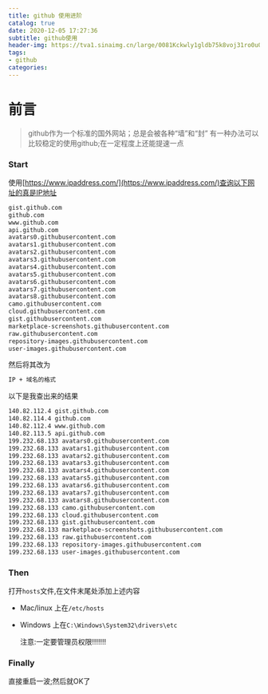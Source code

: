 ```yaml
---
title: github 使用进阶
catalog: true
date: 2020-12-05 17:27:36
subtitle: github使用
header-img: https://tva1.sinaimg.cn/large/0081Kckwly1gldb75k8voj31ro0u0guj.jpg
tags:
- github 
categories:
---
```


# 前言

> github作为一个标准的国外网站；总是会被各种“墙”和“封”
> 有一种办法可以比较稳定的使用github;在一定程度上还能提速一点

### Start

使用[https://www.ipaddress.com/](https://www.ipaddress.com/)查询以下网址的真是IP地址

```txt
gist.github.com
github.com
www.github.com
api.github.com
avatars0.githubusercontent.com
avatars1.githubusercontent.com
avatars2.githubusercontent.com
avatars3.githubusercontent.com
avatars4.githubusercontent.com
avatars5.githubusercontent.com
avatars6.githubusercontent.com
avatars7.githubusercontent.com
avatars8.githubusercontent.com
camo.githubusercontent.com
cloud.githubusercontent.com
gist.githubusercontent.com
marketplace-screenshots.githubusercontent.com
raw.githubusercontent.com
repository-images.githubusercontent.com
user-images.githubusercontent.com
```

然后将其改为

```txt
IP + 域名的格式
```

以下是我查出来的结果

```txt
140.82.112.4 gist.github.com
140.82.114.4 github.com
140.82.112.4 www.github.com
140.82.113.5 api.github.com
199.232.68.133 avatars0.githubusercontent.com
199.232.68.133 avatars1.githubusercontent.com
199.232.68.133 avatars2.githubusercontent.com
199.232.68.133 avatars3.githubusercontent.com
199.232.68.133 avatars4.githubusercontent.com
199.232.68.133 avatars5.githubusercontent.com
199.232.68.133 avatars6.githubusercontent.com
199.232.68.133 avatars7.githubusercontent.com
199.232.68.133 avatars8.githubusercontent.com
199.232.68.133 camo.githubusercontent.com
199.232.68.133 cloud.githubusercontent.com
199.232.68.133 gist.githubusercontent.com
199.232.68.133 marketplace-screenshots.githubusercontent.com
199.232.68.133 raw.githubusercontent.com
199.232.68.133 repository-images.githubusercontent.com
199.232.68.133 user-images.githubusercontent.com
```

### Then

打开`hosts`文件,在文件末尾处添加上述内容

* Mac/linux 上在`/etc/hosts`
* Windows 上在`C:\Windows\System32\drivers\etc`

    注意:一定要管理员权限!!!!!!!

### Finally

直接重启一波;然后就OK了